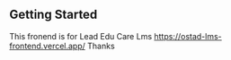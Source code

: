 
## Getting Started

This fronend is for Lead Edu Care Lms
https://ostad-lms-frontend.vercel.app/
Thanks
